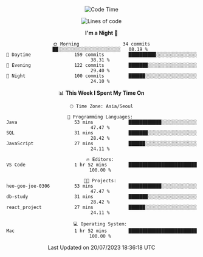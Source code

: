 <div align=center>
 
<!--START_SECTION:waka-->
![Code Time](http://img.shields.io/badge/Code%20Time-104%20hrs%2037%20mins-blue)

![Lines of code](https://img.shields.io/badge/From%20Hello%20World%20I%27ve%20Written-2.9%20million%20lines%20of%20code-blue)

**I'm a Night 🦉** 

```text
🌞 Morning                34 commits          ██░░░░░░░░░░░░░░░░░░░░░░░   08.19 % 
🌆 Daytime                159 commits         ██████████░░░░░░░░░░░░░░░   38.31 % 
🌃 Evening                122 commits         ███████░░░░░░░░░░░░░░░░░░   29.40 % 
🌙 Night                  100 commits         ██████░░░░░░░░░░░░░░░░░░░   24.10 % 
```


📊 **This Week I Spent My Time On** 

```text
🕑︎ Time Zone: Asia/Seoul

💬 Programming Languages: 
Java                     53 mins             ████████████░░░░░░░░░░░░░   47.47 % 
SQL                      31 mins             ███████░░░░░░░░░░░░░░░░░░   28.42 % 
JavaScript               27 mins             ██████░░░░░░░░░░░░░░░░░░░   24.11 % 

🔥 Editors: 
VS Code                  1 hr 52 mins        █████████████████████████   100.00 % 

🐱‍💻 Projects: 
heo-goo-joe-0306         53 mins             ████████████░░░░░░░░░░░░░   47.47 % 
db-study                 31 mins             ███████░░░░░░░░░░░░░░░░░░   28.42 % 
react_project            27 mins             ██████░░░░░░░░░░░░░░░░░░░   24.11 % 

💻 Operating System: 
Mac                      1 hr 52 mins        █████████████████████████   100.00 % 
```


 Last Updated on 20/07/2023 18:36:18 UTC
<!--END_SECTION:waka-->
 </div>
